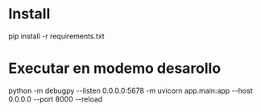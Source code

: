 # Install

pip install -r requirements.txt

# Executar en modemo desarollo 
python -m debugpy --listen 0.0.0.0:5678 -m uvicorn app.main:app --host 0.0.0.0 --port 8000 --reload